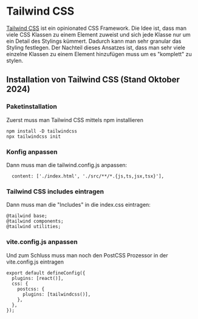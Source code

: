 # Tailwind CSS
[Tailwind CSS](https://tailwindcss.com/) ist ein opinionated CSS Framework. Die Idee ist, dass man viele CSS Klassen zu einem Element zuweist und sich jede Klasse nur um ein Detail des Stylings kümmert. Dadurch kann man sehr granular das Styling festlegen. Der Nachteil dieses Ansatzes ist, dass man sehr viele einzelne Klassen zu einem Element hinzufügen muss um es "komplett" zu stylen.

## Installation von Tailwind CSS (Stand Oktober 2024)

### Paketinstallation
Zuerst muss man Tailwind CSS mittels npm installieren
```
npm install -D tailwindcss
npx tailwindcss init
```

### Konfig anpassen
Dann muss man die tailwind.config.js anpassen:
```
  content: ['./index.html', './src/**/*.{js,ts,jsx,tsx}'],
```

### Tailwind CSS includes eintragen
Dann muss man die "Includes" in die index.css eintragen:
```
@tailwind base;
@tailwind components;
@tailwind utilities;
```

### vite.config.js anpassen
Und zum Schluss muss man noch den PostCSS Prozessor in der vite.config.js eintragen

```
export default defineConfig({
  plugins: [react()],
  css: {
    postcss: {
      plugins: [tailwindcss()],
    },
  },
});
```
